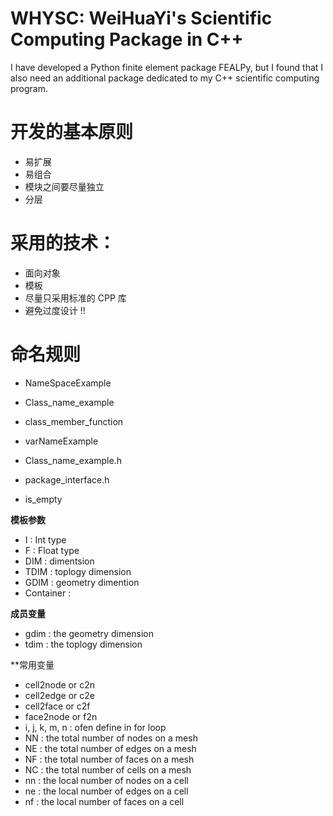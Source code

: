 # WHYSC: WeiHuaYi's Scientific Computing Package in C++

I have developed a Python finite element package FEALPy, but I found that I also need
an additional package dedicated to my C++ scientific computing program.


# 开发的基本原则

* 易扩展
* 易组合
* 模块之间要尽量独立
* 分层

# 采用的技术：

* 面向对象
* 模板
* 尽量只采用标准的 CPP 库
* 避免过度设计 !!

# 命名规则

* NameSpaceExample
* Class_name_example
* class_member_function
* varNameExample
* Class_name_example.h
* package_interface.h


* is_empty

**模板参数**

* I    : Int type
* F    : Float type
* DIM  : dimentsion
* TDIM : toplogy dimension
* GDIM : geometry dimention
* Container : 

**成员变量**

* gdim : the geometry dimension
* tdim : the toplogy dimension

**常用变量

* cell2node or  c2n
* cell2edge or  c2e
* cell2face or  c2f
* face2node or  f2n
* i, j, k, m, n : ofen define in for loop
* NN : the total number of nodes on a mesh
* NE : the total number of edges on a mesh
* NF : the total number of faces on a mesh
* NC : the total number of cells on a mesh
* nn : the local number of nodes on a cell
* ne : the local number of edges on a cell
* nf : the local number of faces on a cell
